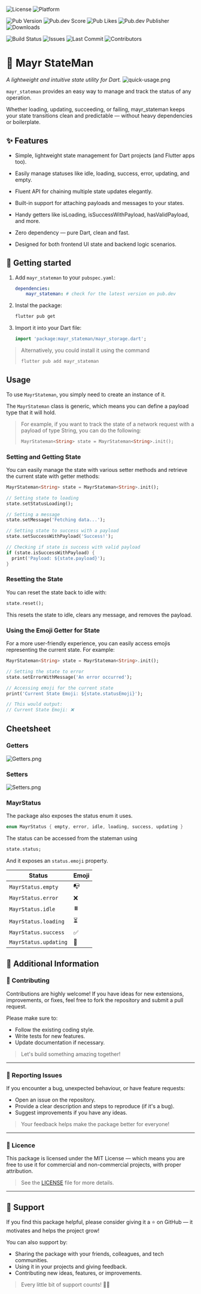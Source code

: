 ![License](https://img.shields.io/badge/license-MIT-blue.svg?label=Licence)
![Platform](https://img.shields.io/badge/Platform-Flutter-blue.svg)

![Pub Version](https://img.shields.io/pub/v/mayr_stateman?style=plastic&label=Version)
![Pub.dev Score](https://img.shields.io/pub/points/mayr_stateman?label=Score&style=plastic)
![Pub Likes](https://img.shields.io/pub/likes/mayr_stateman?label=Likes&style=plastic)
![Pub.dev Publisher](https://img.shields.io/pub/publisher/mayr_stateman?label=Publisher&style=plastic)
![Downloads](https://img.shields.io/pub/dm/mayr_stateman.svg?label=Downloads&style=plastic)

![Build Status](https://img.shields.io/github/actions/workflow/status/YoungMayor/mayr_dart_stateman/ci.yaml?label=Build)
![Issues](https://img.shields.io/github/issues/YoungMayor/mayr_dart_stateman.svg?label=Issues)
![Last Commit](https://img.shields.io/github/last-commit/YoungMayor/mayr_dart_stateman.svg?label=Latest%20Commit)
![Contributors](https://img.shields.io/github/contributors/YoungMayor/mayr_dart_stateman.svg?label=Contributors)

# 🚦 Mayr StateMan
*A lightweight and intuitive state utility for Dart.*
![quick-usage.png](screenshots/quick-usage.png)

`mayr_stateman` provides an easy way to manage and track the status of any operation.

Whether loading, updating, succeeding, or failing, mayr_stateman keeps your state transitions clean and predictable — without heavy dependencies or boilerplate.

## ✨ Features
- Simple, lightweight state management for Dart projects (and Flutter apps too).

- Easily manage statuses like idle, loading, success, error, updating, and empty.

- Fluent API for chaining multiple state updates elegantly.

- Built-in support for attaching payloads and messages to your states.

- Handy getters like isLoading, isSuccessWithPayload, hasValidPayload, and more.

- Zero dependency — pure Dart, clean and fast.

- Designed for both frontend UI state and backend logic scenarios.

## 🚀 Getting started

1. Add `mayr_stateman` to your `pubspec.yaml`:

    ```yaml
    dependencies:
        mayr_stateman: # check for the latest version on pub.dev
    ```

2. Instal the package:
    ```bash
    flutter pub get
    ```

3. Import it into your Dart file:
    ```dart
    import 'package:mayr_stateman/mayr_storage.dart';
    ```

> Alternatively, you could install it using the command
> ```bash
> flutter pub add mayr_stateman
> ```


## Usage

To use `MayrStateman`, you simply need to create an instance of it.

The `MayrStateman` class is generic, which means you can define a payload type that it will hold.

> For example, if you want to track the state of a network request with a payload of type String, you can do the following:
> ```dart
> MayrStateman<String> state = MayrStateman<String>.init();
>```

### Setting and Getting State

You can easily manage the state with various setter methods and retrieve the current state with getter methods:

```dart
MayrStateman<String> state = MayrStateman<String>.init();

// Setting state to loading
state.setStatusLoading();

// Setting a message
state.setMessage('Fetching data...');

// Setting state to success with a payload
state.setSuccessWithPayload('Success!');

// Checking if state is success with valid payload
if (state.isSuccessWithPayload) {
  print('Payload: ${state.payload}');
}
```

### Resetting the State

You can reset the state back to idle with:
```dart
state.reset();
```
This resets the state to idle, clears any message, and removes the payload.

### Using the Emoji Getter for State

For a more user-friendly experience, you can easily access emojis representing the current state. For example:
```dart
MayrStateman<String> state = MayrStateman<String>.init();

// Setting the state to error
state.setErrorWithMessage('An error occurred');

// Accessing emoji for the current state
print('Current State Emoji: ${state.statusEmoji}');

// This would output:
// Current State Emoji: ❌
```

## Cheetsheet

### Getters
![Getters.png](screenshots/getters.png)

### Setters
![Setters.png](screenshots/setters.png)

### MayrStatus

The package also exposes the status enum it uses.
```dart
enum MayrStatus { empty, error, idle, loading, success, updating }
```
The status can be accessed from the stateman using
```dart
state.status;
```
And it exposes an `status.emoji` property.

| Status                | Emoji |
| --------------------- | ----- |
| `MayrStatus.empty`    | 📭     |
| `MayrStatus.error`    | ❌     |
| `MayrStatus.idle`     | ⏸️     |
| `MayrStatus.loading`  | ⏳     |
| `MayrStatus.success`  | ✅     |
| `MayrStatus.updating` | 🔄     |

## 📢 Additional Information

### 🤝 Contributing
Contributions are highly welcome!
If you have ideas for new extensions, improvements, or fixes, feel free to fork the repository and submit a pull request.

Please make sure to:
- Follow the existing coding style.
- Write tests for new features.
- Update documentation if necessary.

> Let's build something amazing together!

---

### 🐛 Reporting Issues
If you encounter a bug, unexpected behaviour, or have feature requests:
- Open an issue on the repository.
- Provide a clear description and steps to reproduce (if it's a bug).
- Suggest improvements if you have any ideas.

> Your feedback helps make the package better for everyone!

---

### 📜 Licence
This package is licensed under the MIT License — which means you are free to use it for commercial and non-commercial projects, with proper attribution.

> See the [LICENSE](LICENSE) file for more details.

---

## 🌟 Support

If you find this package helpful, please consider giving it a ⭐️ on GitHub — it motivates and helps the project grow!

You can also support by:
- Sharing the package with your friends, colleagues, and tech communities.
- Using it in your projects and giving feedback.
- Contributing new ideas, features, or improvements.

> Every little bit of support counts! 🚀💙
